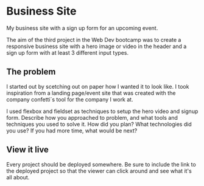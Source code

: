 # Business Site

My business site with a sign up form for an upcoming event. 

The aim of the third project in the Web Dev bootcamp was to create a responsive business site with a hero image or video in the header  and a sign up form with at least 3 different input types.

## The problem

I started out by scetching out on paper how I wanted it to look like. I took inspiration from a landing page/event site that was created with the company confetti´s tool for the company I work at. 

I used flexbox and fieldset as techniques to setup the hero video and signup form. Describe how you approached to problem, and what tools and techniques you used to solve it. How did you plan? What technologies did you use? If you had more time, what would be next?

## View it live
Every project should be deployed somewhere. Be sure to include the link to the deployed project so that the viewer can click around and see what it's all about.
